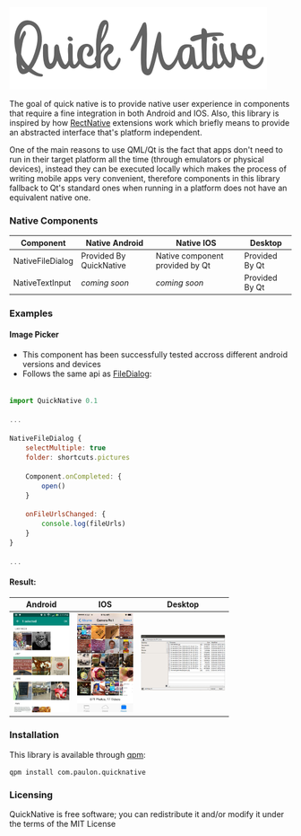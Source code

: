 <img src="data/logo.png"/>

The goal of quick native is to provide native user experience in components that require a fine integration in both Android and IOS. Also, this library is inspired by how [RectNative](http://www.reactnative.com) extensions work which briefly means to provide an abstracted interface that's platform independent.

One of the main reasons to use QML/Qt is the fact that apps don't need to run in their target platform all the time (through emulators or physical devices), instead they can be executed locally which makes the process of writing mobile apps very convenient, therefore components in this library fallback to Qt's standard ones when running in a platform does not have an equivalent native one.

### Native Components
Component | Native Android | Native IOS | Desktop |
--- | --- | --- | --- |
NativeFileDialog | Provided By QuickNative | Native component provided by Qt | Provided By Qt |
NativeTextInput | *coming soon* | *coming soon* | Provided By Qt |

### Examples


#### Image Picker
* This component has been successfully tested accross different android versions and devices
* Follows the same api as [FileDialog](http://doc.qt.io/qt-5/qml-qtquick-dialogs-filedialog.html):

```javascript

import QuickNative 0.1

...

NativeFileDialog {
    selectMultiple: true
    folder: shortcuts.pictures

    Component.onCompleted: {
        open()
    }

    onFileUrlsChanged: {
        console.log(fileUrls)
    }
}

...

```

#### Result:

Android | IOS | Desktop
--- | --- | --- |
<img src="data/AndroidImagePicker.jpg" width="100"/> | <img src="data/IOSImagePicker.jpg" width="100"/> | <img src="data/DesktopPicker.png" width="150"/>



### Installation

This library is available through [qpm](https://www.qpm.io):

    qpm install com.paulon.quicknative


### Licensing
QuickNative is free software; you can redistribute it and/or modify it under the terms of the MIT License

